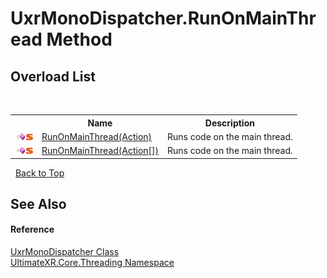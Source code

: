 # UxrMonoDispatcher.RunOnMainThread Method 
 


## Overload List
&nbsp;<table><tr><th></th><th>Name</th><th>Description</th></tr><tr><td>![Public method](media/pubmethod.gif "Public method")![Static member](media/static.gif "Static member")</td><td><a href="M_UltimateXR_Core_Threading_UxrMonoDispatcher_RunOnMainThread">RunOnMainThread(Action)</a></td><td>
Runs code on the main thread.</td></tr><tr><td>![Public method](media/pubmethod.gif "Public method")![Static member](media/static.gif "Static member")</td><td><a href="M_UltimateXR_Core_Threading_UxrMonoDispatcher_RunOnMainThread_1">RunOnMainThread(Action[])</a></td><td>
Runs code on the main thread.</td></tr></table>&nbsp;
<a href="#uxrmonodispatcher.runonmainthread-method">Back to Top</a>

## See Also


#### Reference
<a href="T_UltimateXR_Core_Threading_UxrMonoDispatcher">UxrMonoDispatcher Class</a><br /><a href="N_UltimateXR_Core_Threading">UltimateXR.Core.Threading Namespace</a><br />
